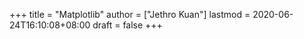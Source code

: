 +++
title = "Matplotlib"
author = ["Jethro Kuan"]
lastmod = 2020-06-24T16:10:08+08:00
draft = false
+++
